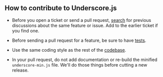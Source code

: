 ## How to contribute to Underscore.js

* Before you open a ticket or send a pull request, [search](https://github.com/documentcloud/underscore/issues) for previous discussions about the same feature or issue. Add to the earlier ticket if you find one.

* Before sending a pull request for a feature, be sure to have [tests](http://underscorejs.org/test/).

* Use the same coding style as the rest of the [codebase](https://github.com/documentcloud/underscore/blob/master/underscore.js).

* In your pull request, do not add documentation or re-build the minified `underscore-min.js` file. We'll do those things before cutting a new release.
